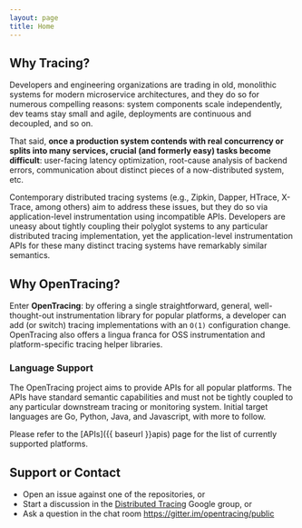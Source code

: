```yaml
---
layout: page
title: Home
---
```


## Why Tracing?

Developers and engineering organizations are trading in old, monolithic systems for modern microservice architectures, and they do so for numerous compelling reasons: system components scale independently, dev teams stay small and agile, deployments are continuous and decoupled, and so on.

That said, **once a production system contends with real concurrency or splits into many services, crucial (and formerly easy) tasks become difficult**: user-facing latency optimization, root-cause analysis of backend errors, communication about distinct pieces of a now-distributed system, etc.

Contemporary distributed tracing systems (e.g., Zipkin, Dapper, HTrace, X-Trace, among others) aim to address these issues, but they do so via application-level instrumentation using incompatible APIs. Developers are uneasy about tightly coupling their polyglot systems to any particular distributed tracing implementation, yet the application-level instrumentation APIs for these many distinct tracing systems have remarkably similar semantics.

## Why OpenTracing?

Enter **OpenTracing**: by offering a single straightforward, general, well-thought-out instrumentation library for popular platforms, a developer can add (or switch) tracing implementations with an `O(1)` configuration change. OpenTracing also offers a lingua franca for OSS instrumentation and platform-specific tracing helper libraries.

### Language Support

The OpenTracing project aims to provide APIs for all popular platforms. The APIs have standard semantic capabilities and must not be tightly coupled to any particular downstream tracing or monitoring system. Initial target languages are Go, Python, Java, and Javascript, with more to follow.

Please refer to the [APIs]({{ baseurl }}apis) page for the list of currently supported platforms.

## Support or Contact
* Open an issue against one of the repositories, or
* Start a discussion in the [Distributed Tracing](https://groups.google.com/forum/#!forum/distributed-tracing) Google group, or
* Ask a question in the chat room https://gitter.im/opentracing/public

